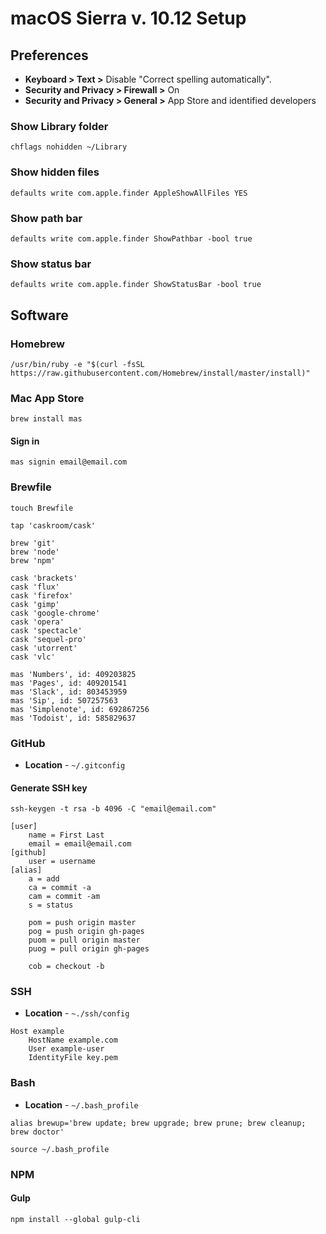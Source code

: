 # macOS Sierra v. 10.12 Setup 

## Preferences

- **Keyboard > Text >** Disable "Correct spelling automatically".
- **Security and Privacy > Firewall >** On
-  **Security and Privacy > General >** App Store and identified developers

### Show Library folder

```
chflags nohidden ~/Library
```

### Show hidden files

```
defaults write com.apple.finder AppleShowAllFiles YES
```

### Show path bar

```
defaults write com.apple.finder ShowPathbar -bool true
```

### Show status bar

```
defaults write com.apple.finder ShowStatusBar -bool true
```

## Software

### Homebrew

```
/usr/bin/ruby -e "$(curl -fsSL https://raw.githubusercontent.com/Homebrew/install/master/install)"
```

### Mac App Store

```
brew install mas
```

#### Sign in

```
mas signin email@email.com
```

### Brewfile

```
touch Brewfile
```

```
tap 'caskroom/cask'

brew 'git'
brew 'node'
brew 'npm'

cask 'brackets'
cask 'flux'
cask 'firefox'
cask 'gimp'
cask 'google-chrome'
cask 'opera'
cask 'spectacle'
cask 'sequel-pro'
cask 'utorrent'
cask 'vlc'

mas 'Numbers', id: 409203825
mas 'Pages', id: 409201541
mas 'Slack', id: 803453959
mas 'Sip', id: 507257563 
mas 'Simplenote', id: 692867256 
mas 'Todoist', id: 585829637
```

### GitHub

- **Location** - `~/.gitconfig`


#### Generate SSH key

```
ssh-keygen -t rsa -b 4096 -C "email@email.com"
```

```
[user]
	name = First Last
	email = email@email.com
[github]
	user = username
[alias]
	a = add
	ca = commit -a
	cam = commit -am
	s = status

	pom = push origin master
	pog = push origin gh-pages
	puom = pull origin master
	puog = pull origin gh-pages
    
	cob = checkout -b
```

### SSH

- **Location** - `~./ssh/config`

```
Host example
    HostName example.com
    User example-user
    IdentityFile key.pem
```

### Bash

- **Location** - `~/.bash_profile`

```
alias brewup='brew update; brew upgrade; brew prune; brew cleanup; brew doctor'
```

```
source ~/.bash_profile
```

### NPM

#### Gulp

```
npm install --global gulp-cli
```





